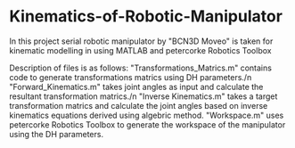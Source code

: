 # Kinematics-of-Robotic-Manipulator

In this project serial robotic manipulator by "BCN3D Moveo" is taken for kinematic modelling in using MATLAB and petercorke Robotics Toolbox

Description of files is as follows:
"Transformations_Matrics.m" contains code to generate transformations matrics using DH parameters./n
"Forward_Kinematics.m" takes joint angles as input and calculate the resultant transformation matrics./n
"Inverse Kinematics.m" takes a target transformation matrics and calculate the joint angles based on inverse kinematics equations derived using algebric method.
"Workspace.m" uses petercorke Robotics Toolbox to generate the workspace of the manipulator using the DH parameters.
